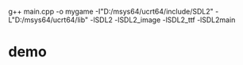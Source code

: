 
g++ main.cpp -o mygame -I"D:/msys64/ucrt64/include/SDL2" -L"D:/msys64/ucrt64/lib" -lSDL2 -lSDL2_image -lSDL2_ttf -lSDL2main


# demo
